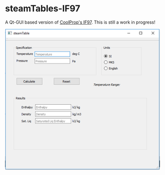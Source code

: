 # steamTables-IF97
A Qt-GUI based version of [CoolProp's IF97](https://github.com/CoolProp/IF97). This is still a work in progress!

![image](https://github.com/sanjivch/steamTables-IF97/blob/master/Images/steamTable.png)
